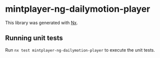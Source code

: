 # mintplayer-ng-dailymotion-player

This library was generated with [Nx](https://nx.dev).

## Running unit tests

Run `nx test mintplayer-ng-dailymotion-player` to execute the unit tests.
